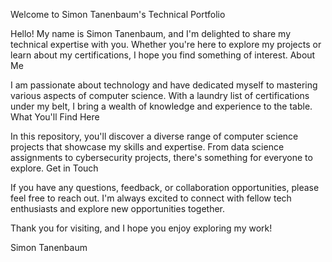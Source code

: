 Welcome to Simon Tanenbaum's Technical Portfolio

Hello! My name is Simon Tanenbaum, and I'm delighted to share my technical expertise with you. Whether you're here to explore my projects or learn about my certifications, I hope you find something of interest.
 About Me

I am passionate about technology and have dedicated myself to mastering various aspects of computer science. With a laundry list of certifications under my belt, I bring a wealth of knowledge and experience to the table.
What You'll Find Here

In this repository, you'll discover a diverse range of computer science projects that showcase my skills and expertise. From data science assignments to cybersecurity projects, there's something for everyone to explore.
Get in Touch

If you have any questions, feedback, or collaboration opportunities, please feel free to reach out. I'm always excited to connect with fellow tech enthusiasts and explore new opportunities together.

Thank you for visiting, and I hope you enjoy exploring my work!

Simon Tanenbaum
